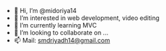 - 👋 Hi, I’m @midoriya14
- 👀 I’m interested in web development, video editing
- 🌱 I’m currently learning MVC
- 💞️ I’m looking to collaborate on ...
- 📫 Mail: smdriyadh14@gmail.com

<!---
midoriya14/midoriya14 is a ✨ special ✨ repository because its `README.md` (this file) appears on your GitHub profile.
You can click the Preview link to take a look at your changes.
---!>
